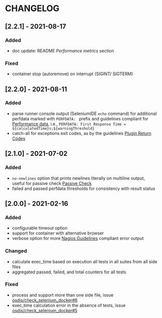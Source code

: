 # CHANGELOG

## [2.2.1] - 2021-08-17

### Added

- doc update: README _Performance metrics_ section

### Fixed

- container stop (autoremove) on interrupt (SIGINT/ SIGTERM)

## [2.2.0] - 2021-08-11

### Added

- parse runner console output (SeleniumIDE `echo` command) for additional perfdata
  marked with `PERFDATA: ` prefix and guidelines compliant for
  [Performance data](https://nagios-plugins.org/doc/guidelines.html#AEN200),
  i.e., `PERFDATA: First Response Time = ${calculatedTime}s;${warningThreshold}`
- catch-all for exceptions exit codes, as by the guidelines
  [Plugin Return Codes](https://nagios-plugins.org/doc/guidelines.html#AEN78)

## [2.1.0] - 2021-07-02

### Added
- `no-newlines` option that prints newlines literally on multiline output,
   useful for passive check
   [Passive Check](https://assets.nagios.com/downloads/nagioscore/docs/nagioscore/3/en/passivechecks.html)
- failed and passed perfdata thresholds for consistency with result status

## [2.0.0] - 2021-02-16

### Added
- configurable timeout option
- support for container with alternative browser
- verbose option for more [Nagios Guidelines](https://nagios-plugins.org/doc/guidelines.html#PLUGOUTPUT)
  compliant error output

### Changed
- calculate exec_time based on execution all tests in all suites from all side files
- aggregated passed, failed, and total counters for all tests

### Fixed
- process and support more than one side file, issue
  [osdis/check_selenium_docker#6](https://github.com/opsdis/check_selenium_docker/issues/6)
- exec_time calculation error in the absence of tests, issue
  [osdis/check_selenium_docker#5](https://github.com/opsdis/check_selenium_docker/issues/5)
